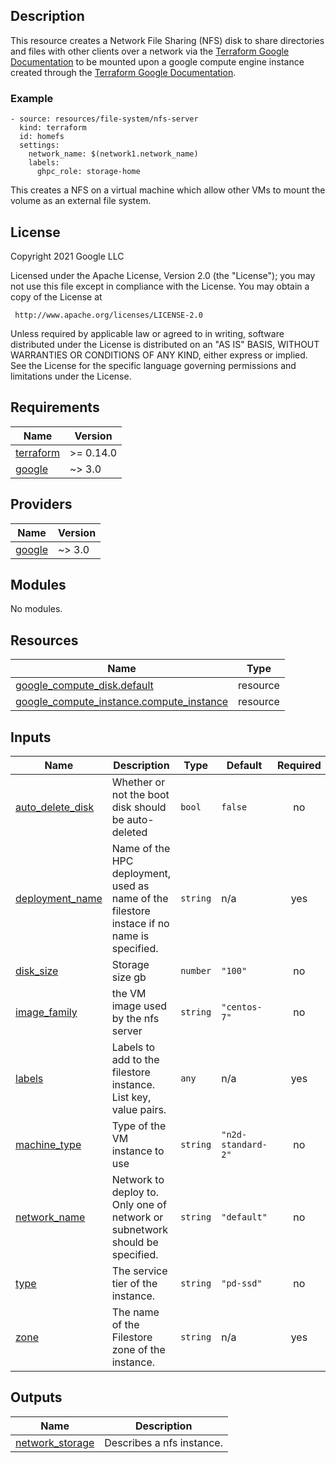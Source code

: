 ## Description

This resource creates a Network File Sharing (NFS) disk to share directories and files  with other clients over a network via the [Terraform Google Documentation](https://registry.terraform.io/providers/hashicorp/google/latest/docs/resources/compute_disk )   to be mounted upon a google compute engine instance created through the [Terraform Google Documentation](https://registry.terraform.io/providers/hashicorp/google/latest/docs/resources/compute_instance ).   

### Example

```
- source: resources/file-system/nfs-server
  kind: terraform
  id: homefs
  settings:
    network_name: $(network1.network_name)
    labels:
      ghpc_role: storage-home
```

This creates a NFS on a virtual machine which allow other VMs to mount the volume as an external file system.

## License

<!-- BEGINNING OF PRE-COMMIT-TERRAFORM DOCS HOOK -->
Copyright 2021 Google LLC

Licensed under the Apache License, Version 2.0 (the "License");
you may not use this file except in compliance with the License.
You may obtain a copy of the License at

     http://www.apache.org/licenses/LICENSE-2.0

Unless required by applicable law or agreed to in writing, software
distributed under the License is distributed on an "AS IS" BASIS,
WITHOUT WARRANTIES OR CONDITIONS OF ANY KIND, either express or implied.
See the License for the specific language governing permissions and
limitations under the License.

## Requirements

| Name | Version |
|------|---------|
| <a name="requirement_terraform"></a> [terraform](#requirement\_terraform) | >= 0.14.0 |
| <a name="requirement_google"></a> [google](#requirement\_google) | ~> 3.0 |

## Providers

| Name | Version |
|------|---------|
| <a name="provider_google"></a> [google](#provider\_google) | ~> 3.0 |

## Modules

No modules.

## Resources

| Name | Type |
|------|------|
| [google_compute_disk.default](https://registry.terraform.io/providers/hashicorp/google/latest/docs/resources/compute_disk) | resource |
| [google_compute_instance.compute_instance](https://registry.terraform.io/providers/hashicorp/google/latest/docs/resources/compute_instance) | resource |

## Inputs

| Name | Description | Type | Default | Required |
|------|-------------|------|---------|:--------:|
| <a name="input_auto_delete_disk"></a> [auto\_delete\_disk](#input\_auto\_delete\_disk) | Whether or not the boot disk should be auto-deleted | `bool` | `false` | no |
| <a name="input_deployment_name"></a> [deployment\_name](#input\_deployment\_name) | Name of the HPC deployment, used as name of the filestore instace if no name is specified. | `string` | n/a | yes |
| <a name="input_disk_size"></a> [disk\_size](#input\_disk\_size) | Storage size gb | `number` | `"100"` | no |
| <a name="input_image_family"></a> [image\_family](#input\_image\_family) | the VM image used by the nfs server | `string` | `"centos-7"` | no |
| <a name="input_labels"></a> [labels](#input\_labels) | Labels to add to the filestore instance. List key, value pairs. | `any` | n/a | yes |
| <a name="input_machine_type"></a> [machine\_type](#input\_machine\_type) | Type of the VM instance to use | `string` | `"n2d-standard-2"` | no |
| <a name="input_network_name"></a> [network\_name](#input\_network\_name) | Network to deploy to. Only one of network or subnetwork should be specified. | `string` | `"default"` | no |
| <a name="input_type"></a> [type](#input\_type) | The service tier of the instance. | `string` | `"pd-ssd"` | no |
| <a name="input_zone"></a> [zone](#input\_zone) | The name of the Filestore zone of the instance. | `string` | n/a | yes |

## Outputs

| Name | Description |
|------|-------------|
| <a name="output_network_storage"></a> [network\_storage](#output\_network\_storage) | Describes a nfs instance. |
<!-- END OF PRE-COMMIT-TERRAFORM DOCS HOOK -->
